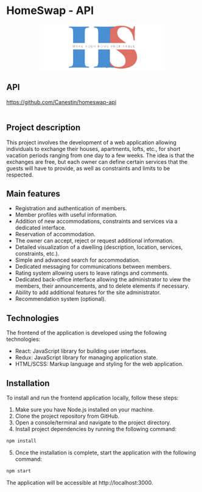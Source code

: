 # HomeSwap - API

<div style="margin-bottom: 30px;" align="center">
<img src="https://raw.githubusercontent.com/Canestin/assets/main/img/homeswap.png" alt="Logo HomeSwap"  width="330">
</div>

## API

https://github.com/Canestin/homeswap-api
<br><br>

## Project description

This project involves the development of a web application allowing individuals to exchange their houses, apartments, lofts, etc., for short vacation periods ranging from one day to a few weeks. The idea is that the exchanges are free, but each owner can define certain services that the guests will have to provide, as well as constraints and limits to be respected.

## Main features

- Registration and authentication of members.
- Member profiles with useful information.
- Addition of new accommodations, constraints and services via a dedicated interface.
- Reservation of accommodation.
- The owner can accept, reject or request additional information.
- Detailed visualization of a dwelling (description, location, services, constraints, etc.).
- Simple and advanced search for accommodation.
- Dedicated messaging for communications between members.
- Rating system allowing users to leave ratings and comments.
- Dedicated back-office interface allowing the administrator to view the members, their announcements, and to delete elements if necessary.
- Ability to add additional features for the site administrator.
- Recommendation system (optional).

## Technologies

The frontend of the application is developed using the following technologies:

- React: JavaScript library for building user interfaces.
- Redux: JavaScript library for managing application state.
- HTML/SCSS: Markup language and styling for the web application.

## Installation

To install and run the frontend application locally, follow these steps:

1. Make sure you have Node.js installed on your machine.
2. Clone the project repository from GitHub.
3. Open a console/terminal and navigate to the project directory.
4. Install project dependencies by running the following command:

```bash
npm install
```

5. Once the installation is complete, start the application with the following command:

```bash
npm start
```

The application will be accessible at http://localhost:3000.
